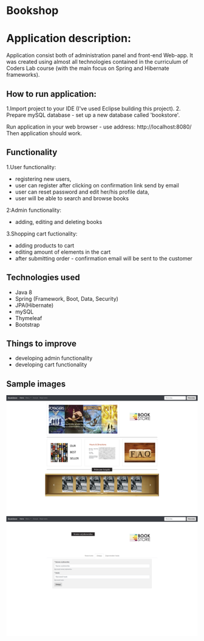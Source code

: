 # Bookshop

# Application description:
Application consist both of administration panel and front-end Web-app. It was created using almost all technologies contained in the curriculum of Coders Lab course (with the main focus on  Spring and Hibernate frameworks).

## How to run application:
1.Import project to your IDE (I've used Eclipse building this project).
2. Prepare mySQL database - set up a new database called 'bookstore'.

Run application in your web browser - use address: http://localhost:8080/ 
Then application should work.

## Functionality

1.User functionality:
- registering new users,
- user can register after clicking on confirmation link send by email
- user can reset password and edit her/his profile data,
- user will be able to search and browse books

2:Admin functionality:
- adding, editing and deleting books

3.Shopping cart fuctionality:
- adding products to cart
- editing amount of elements in the cart
- after submitting order - confirmation email will be sent to the customer

## Technologies used
- Java 8
- Spring (Framework, Boot, Data, Security)
- JPA(Hibernate)
- mySQL
- Thymeleaf
- Bootstrap

## Things to improve
- developing admin functionality
- developing cart functionality

## Sample images
![alt text](Screenshot_1.png)
![alt text](Screenshot_2.png)
